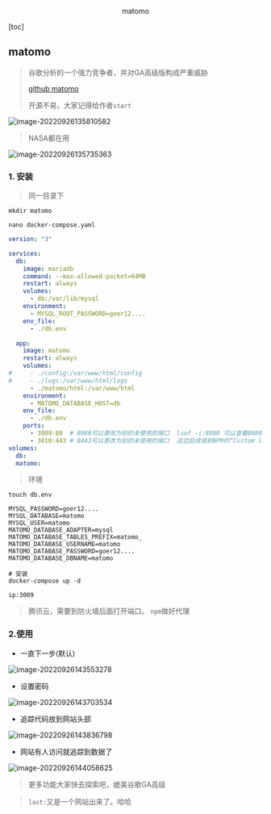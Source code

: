 <center>matomo </center>



[toc]



## matomo

>  谷歌分析的一个强力竞争者，并对GA高级版构成严重威胁
>
>  [github ](https://github.com/matomo-org/matomo)[matomo](https://matomo.org/)
>
>  开源不易，大家记得给作者`start`

![image-20220926135810582](https://lypro.gggggu.com/i/2022/09/26/63313f738e535.png)

> NASA都在用

![image-20220926135735363](https://lypro.gggggu.com/i/2022/09/26/63313f50ef5f7.png)



### 1. 安装

> 同一目录下

```shell
mkdir matomo 

nano docker-compose.yaml	
```

```yaml
version: "3"

services:
  db:
    image: mariadb
    command: --max-allowed-packet=64MB
    restart: always
    volumes:
      - db:/var/lib/mysql
    environment:
      - MYSQL_ROOT_PASSWORD=goer12....
    env_file:
      - ./db.env

  app:
    image: matomo
    restart: always
    volumes:
#     - ./config:/var/www/html/config
#     - ./logs:/var/www/html/logs
      - ./matomo/html:/var/www/html
    environment:
      - MATOMO_DATABASE_HOST=db
    env_file:
      - ./db.env
    ports:
      - 3009:80  # 8080可以更改为别的未使用的端口  lsof -i:8080 可以查看8080端口是否被使用
      - 3010:443 # 8443可以更改为别的未使用的端口  这边后续填到NPM的“Custom location”里
volumes:
  db:
  matomo:
```

> 环境

```shell
touch db.env

MYSQL_PASSWORD=goer12....
MYSQL_DATABASE=matomo
MYSQL_USER=matomo
MATOMO_DATABASE_ADAPTER=mysql
MATOMO_DATABASE_TABLES_PREFIX=matomo_
MATOMO_DATABASE_USERNAME=matomo
MATOMO_DATABASE_PASSWORD=goer12....
MATOMO_DATABASE_DBNAME=matomo
```

```shell
# 安装
docker-compose up -d

ip:3009
```

> 腾讯云，需要到防火墙后面打开端口。  `npm`做好代理



### 2.使用

* 一直下一步(默认)

![image-20220926143553278](https://lypro.gggggu.com/i/2022/09/26/6331484b395b5.png)

* 设置密码

![image-20220926143703534](https://lypro.gggggu.com/i/2022/09/26/63314890f1ae0.png)

* 追踪代码放到网站头部

![image-20220926143836798](https://lypro.gggggu.com/i/2022/09/26/633148ee58623.png)

* 网站有人访问就追踪到数据了

![image-20220926144058625](https://lypro.gggggu.com/i/2022/09/26/6331497bf3b3d.png)

> 更多功能大家快去探索吧，媲美谷歌GA高级



> `last:`又是一个网站出来了。哈哈



